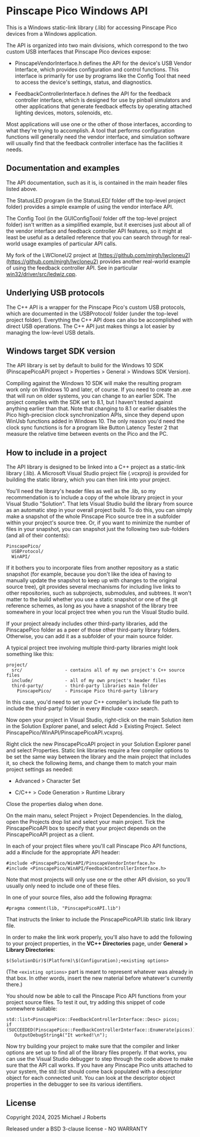 # Pinscape Pico Windows API

This is a Windows static-link library (.lib) for accessing Pinscape
Pico devices from a Windows application.

The API is organized into two main divisions, which correspond to
the two custom USB interfaces that Pinscape Pico devices expose:

* PinscapeVendorInterface.h defines the API for the device's
  USB Vendor Interface, which provides configuration and control
  functions.  This interface is primarily for use by programs
  like the Config Tool that need to access the device's settings,
  status, and diagnostics.

* FeedbackControllerInterface.h defines the API for the feedback 
  controller interface, which is designed for use by pinball
  simulators and other applications that generate feedback
  effects by operating attached lighting devices, motors,
  solenoids, etc.

Most applications will use one or the other of those interfaces,
according to what they're trying to accomplish.  A tool that performs
configuration functions will generally need the vendor interface, and
simulation software will usually find that the feedback controller
interface has the facilities it needs.

## Documentation and examples

The API documentation, such as it is, is contained in the main
header files listed above.

The StatusLED program (in the StatusLED/ folder off the top-level
project folder) provides a simple example of using the vendor
interface API.

The Config Tool (in the GUIConfigTool/ folder off the top-level
project folder) isn't written as a simplified example, but it
exercises just about all of the vendor interface and feedback
controller API features, so it might at least be useful as a
detailed reference that you can search through for real-world
usage examples of particular API calls.

My fork of the LWCloneU2 project at [https://github.com/mjrgh/lwcloneu2](https://github.com/mjrgh/lwcloneu2)
provides another real-world example of using the feedback controller
API.  See in particular [win32/driver/src/ledwiz.cpp](https://github.com/mjrgh/lwcloneu2/blob/master/win32/driver/src/ledwiz.cpp).


## Underlying USB protocols

The C++ API is a wrapper for the Pinscape Pico's custom USB protocols,
which are documented in the USBProtocol/ folder (under the top-level
project folder).  Everything the C++ API does can also be accomplished
with direct USB operations.  The C++ API just makes things a lot easier
by managing the low-level USB details.


## Windows target SDK version

The API library is set by default to build for the Windows 10 SDK
(PinscapePicoAPI project > Properties > General > Windows SDK Version).

Compiling against the Windows 10 SDK will make the resulting program
work only on Windows 10 and later, of course.  If you need to create
an .exe that will run on older systems, you can change to an earlier
SDK.  The project compiles with the SDK set to 8.1, but I haven't
tested against anything earlier than that.  Note that changing to 8.1
or earlier disables the Pico high-precision clock synchronization
APIs, since they depend upon WinUsb functions added in Windows 10.
The only reason you'd need the clock sync functions is for a program
like Button Latency Tester 2 that measure the relative time between
events on the Pico and the PC.



## How to include in a project

The API library is designed to be linked into a C++ project as a
static-link library (.lib).  A Microsoft Visual Studio project
file (.vcxproj) is provided for building the static library, which
you can then link into your project.

You'll need the library's header files as well as the .lib, so my
recommendation is to include a copy of the whole library project in
your Visual Studio "Solution".  That lets Visual Studio build the
library from source as an automatic step in your overall project
build.  To do this, you can simply make a snapshot of the whole
Pinscape Pico source tree in a subfolder within your project's source
tree.  Or, if you want to minimize the number of files in your
snapshot, you can snapshot just the following two sub-folders (and all
of their contents):

```
PinscapePico/
  USBProtocol/
  WinAPI/
```

If it bothers you to incorporate files from another repository as a
static snapshot (for example, because you don't like the idea of
having to manually update the snapshot to keep up with changes to the
original source tree), git provides several mechanisms for including
live links to other repositories, such as subprojects, submodules,
and subtrees.  It won't matter to the build whether you use a static
snapshot or one of the git reference schemes, as long as you have
a snapshot of the library tree somewhere in your local project tree
when you run the Visual Studio build.

If your project already includes other third-party libraries, add the
PinscapePico folder as a peer of those other third-party library
folders.  Otherwise, you can add it as a subfolder of your main
source folder.

A typical project tree involving multiple third-party libraries might
look something like this:

```
project/
  src/                - contains all of my own project's C++ source files
  include/            - all of my own project's header files
  third-party/        - third-party libraries main folder
    PinscapePico/     - Pinscape Pico third-party library
```

In this case, you'd need to set your C++ compiler's include file path to 
include the third-party/ folder in every #include \<xxx\> search.

Now open your project in Visual Studio, right-click on the main Solution
item in the Solution Explorer panel, and select Add > Existing Project.
Select PinscapePico/WinAPI/PinscapePicoAPI.vcxproj.

Right click the new PinscapePicoAPI project in your Solution Explorer
panel and select Properties.  Static link libraries require a few compiler
options to be set the same way between the library and the main project
that includes it, so check the following items, and change them to match
your main project settings as needed:

* Advanced > Character Set

* C/C++ > Code Generation > Runtime Library

Close the properties dialog when done.

On the main manu, select Project > Project Dependencies.  In the dialog,
open the Projects drop list and select your main project.  Tick the 
PinscapePicoAPI box to specify that your project depends on the
PinscapePicoAPI project as a client.

In each of your project files where you'll call Pinscape Pico API
functions, add a #include for the appropriate API header:

```
#include <PinscapePico/WinAPI/PinscapeVendorInterface.h>
#include <PinscapePico/WinAPI/FeedbackControllerInterface.h>
```

Note that most projects will only use one or the other API division,
so you'll usually only need to include one of these files.

In one of your source files, also add the following #pragma:

```
#pragma comment(lib, "PinscapePicoAPI.lib")
```

That instructs the linker to include the PinscapePicoAPI.lib static
link library file.

In order to make the link work properly, you'll also have to add
the following to your project properties, in the **VC++ Directories**
page, under **General > Library Directories**:

```
$(SolutionDir)$(Platform)\$(Configuration);<existing options>
```

(The `<existing options>` part is meant to represent whatever was
already in that box.  In other words, insert the new material
before whatever's currently there.)

You should now be able to call the Pinscape Pico API functions
from your project source files.  To test it out, try adding this
snippet of code somewhere suitable:

```
std::list<PinscapePico::FeedbackControllerInterface::Desc> picos;
if (SUCCEEDED(PinscapePico::FeedbackControllerInterface::Enumerate(picos)))
   OutputDebugStringA("It worked!\n");
```

Now try building your project to make sure that the compiler and linker
options are set up to find all of the library files properly.  If that
works, you can use the Visual Studio debugger to step through the code above
to make sure that the API call works.  If you have any Pinscape Pico units 
attached to your system, the std::list should come back populated with a 
descriptor object for each connected unit.  You can look at the descriptor 
object properties in the debugger to see its various identifiers.

## License

Copyright 2024, 2025 Michael J Roberts

Released under a BSD 3-clause license - NO WARRANTY
